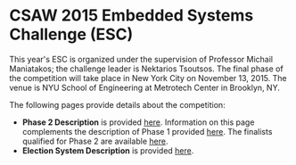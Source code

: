 CSAW 2015 Embedded Systems Challenge (ESC)
==========================================

This year's ESC is organized under the supervision of Professor Michail 
Maniatakos; the challenge leader is Nektarios Tsoutsos. The final phase 
of the competition will take place in New York City on November 13, 2015. 
The venue is NYU School of Engineering at Metrotech Center in Brooklyn, NY.

The following pages provide details about the competition:
-   **Phase 2 Description** is provided [here](esc2015_phase2.md). 
    Information on this page complements the description of Phase 1 
    provided [here](esc2015_phase1.md). The finalists qualified for 
    Phase 2 are available [here](esc2015_finalists.md).
-  **Election System Description** is provided [here](election_system_description.md).

